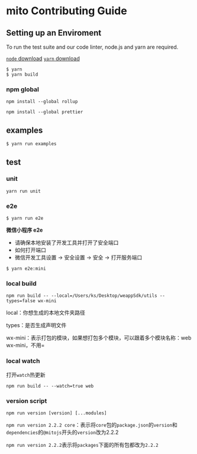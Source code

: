# mito Contributing Guide

## Setting up an Enviroment
To run the test suite and our code linter, node.js and yarn are required.

[`node` download](https://nodejs.org/download)
[`yarn` download](https://yarnpkg.com/en/docs/install)

```
$ yarn
$ yarn build
```

### npm global
`npm install --global rollup`

`npm install --global prettier`


## examples
```
$ yarn run examples
```

## test
### unit
```
yarn run unit
```

### e2e
```
$ yarn run e2e
```

**微信小程序 e2e**
* 请确保本地安装了开发工具并打开了安全端口
* 如何打开端口
* 微信开发工具设置 -> 安全设置 -> 安全 -> 打开服务端口
```
$ yarn e2e:mini
```



### local build
`npm run build -- --local=/Users/ks/Desktop/weappSdk/utils --types=false wx-mini`

local：你想生成的本地文件夹路径

types：是否生成声明文件

wx-mini：表示打包的模块，如果想打包多个模块，可以跟着多个模块名称：web wx-mini，不用=

### local watch
打开`watch`热更新

`npm run build -- --watch=true web`


### version script
`npm run version [version] [...modules]`

`npm run version 2.2.2 core`：表示将`core`包的`package.json`的`version`和`dependencies`的`@mitojs`开头的`version`改为2.2.2

`npm run version 2.2.2`表示将`packages`下面的所有包都改为`2.2.2`
